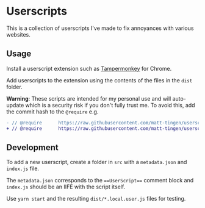 # Userscripts

This is a collection of userscripts I've made to fix annoyances with various websites.

## Usage

Install a userscript extension such as [Tampermonkey](https://chrome.google.com/webstore/detail/tampermonkey/dhdgffkkebhmkfjojejmpbldmpobfkfo) for Chrome.

Add userscripts to the extension using the contents of the files in the `dist` folder.

**Warning**: These scripts are intended for my personal use and will auto-update which is a security risk if you don't fully trust me. To avoid this, add the commit hash to the `@require` e.g.

```diff
- // @require      https://raw.githubusercontent.com/matt-tingen/userscripts/master/src/netflix/index.js
+ // @require      https://raw.githubusercontent.com/matt-tingen/userscripts/63c7d92e60a940d997841fcc8f09be87760539db/src/netflix/index.js
```

## Development

To add a new userscript, create a folder in `src` with a `metadata.json` and `index.js` file.

The `metadata.json` corresponds to the `==UserScript==` comment block and `index.js` should be an IIFE with the script itself.

Use `yarn start` and the resulting `dist/*.local.user.js` files for testing.
